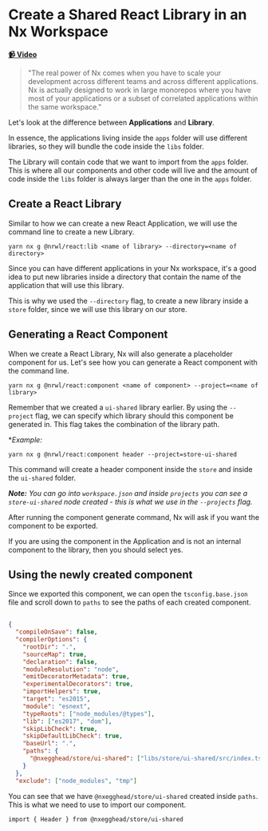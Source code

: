 # Create a Shared React Library in an Nx Workspace

**[📹 Video](https://egghead.io/lessons/egghead-create-a-shared-react-library-in-an-nx-workspace)**

> "The real power of Nx comes when you have to scale your development across different teams and across different applications. Nx is actually designed to work in large monorepos where you have most of your applications or a subset of correlated applications within the same workspace."

Let's look at the difference between **Applications** and **Library**.

In essence, the applications living inside the `apps` folder will use different libraries, so they will bundle the code inside the `libs` folder.

The Library will contain code that we want to import from the `apps` folder. This is where all our components and other code will live and the amount of code inside the `libs` folder is always larger than the one in the `apps` folder.

## Create a React Library 

Similar to how we can create a new React Application, we will use the command line to create a new Library.

```shell
yarn nx g @nrwl/react:lib <name of library> --directory=<name of directory>
```

Since you can have different applications in your Nx workspace, it's a good idea to put new libraries inside a directory that contain the name of the application that will use this library. 

This is why we used the `--directory` flag, to create a new library inside a `store` folder, since we will use this library on our store.

## Generating a React Component

When we create a React Library, Nx will also generate a placeholder component for us. Let's see how you can generate a React component with the command line.

```shell
yarn nx g @nrwl/react:component <name of component> --project=<name of library>
```

Remember that we created a `ui-shared` library earlier. By using the `--project` flag, we can specify which library should this component be generated in. This flag takes the combination of the library path.

**Example:*

```shell
yarn nx g @nrwl/react:component header --project=store-ui-shared
```

This command will create a header component inside the `store` and inside the `ui-shared` folder.

_**Note:** You can go into `workspace.json` and inside `projects` you can see a `store-ui-shared` node created - this is what we use in the `--projects` flag._

After running the component generate command, Nx will ask if you want the component to be exported.

If you are using the component in the Application and is not an internal component to the library, then you should select yes.

## Using the newly created component

Since we exported this component, we can open the `tsconfig.base.json` file and scroll down to `paths` to see the paths of each created component.

```json
  
{
  "compileOnSave": false,
  "compilerOptions": {
    "rootDir": ".",
    "sourceMap": true,
    "declaration": false,
    "moduleResolution": "node",
    "emitDecoratorMetadata": true,
    "experimentalDecorators": true,
    "importHelpers": true,
    "target": "es2015",
    "module": "esnext",
    "typeRoots": ["node_modules/@types"],
    "lib": ["es2017", "dom"],
    "skipLibCheck": true,
    "skipDefaultLibCheck": true,
    "baseUrl": ".",
    "paths": {
      "@nxegghead/store/ui-shared": ["libs/store/ui-shared/src/index.ts"]
    }
  },
  "exclude": ["node_modules", "tmp"]
```

You can see that we have `@nxegghead/store/ui-shared` created inside `paths`. This is what we need to use to import our component.

```react
import { Header } from @nxegghead/store/ui-shared
```